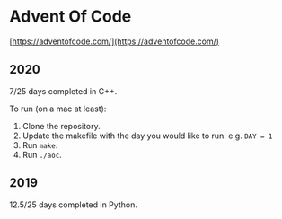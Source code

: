 # Advent Of Code

[https://adventofcode.com/](https://adventofcode.com/)


## 2020

7/25 days completed in C++.

To run (on a mac at least):

1. Clone the repository.
2. Update the makefile with the day you would like to run. e.g. `DAY = 1`
3. Run `make`.
4. Run `./aoc`.

## 2019

12.5/25 days completed in Python.
